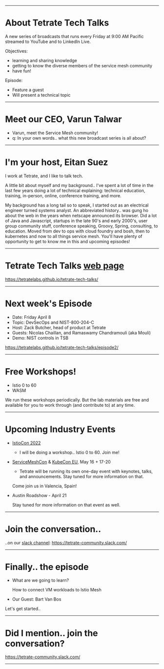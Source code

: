 
---
# About Tetrate Tech Talks

A new series of broadcasts that runs every Friday at 9:00 AM Pacific
  streamed to YouTube and to LinkedIn Live.

Objectives:

- learning and sharing knowledge
- getting to know the diverse members of the service mesh community
- have fun!

Episode:

- Feature a guest
- Will present a technical topic

---
# Meet our CEO, Varun Talwar

- Varun, meet the Service Mesh community!
- q: In your own words.. what this new broadcast series is all about?

---
# I'm your host, Eitan Suez

I work at Tetrate, and I like to talk tech.

A little bit about myself and my background..
I've spent a lot of time in the last few years doing a lot of technical explaining:
  technical education, training, in-person, online, conference training, and more.

My background has a long tail so to speak, I started out as an electrical engineer turned systems analyst.
An abbreviated history.. was gung ho about the web in the years when netscape announced its browser.
Did a lot of Java and Javascript, startups in the late 90's and early 2000's, user group community stuff, conference speaking, Groovy, Spring, consulting, to education.  Moved from dev to ops with cloud foundry and bosh, then to kubernetes and now to all things service mesh.
You'll have plenty of opportunity to get to know me in this and upcoming episodes!

---
# Tetrate Tech Talks [web page](https://tetratelabs.github.io/tetrate-tech-talks/)

https://tetratelabs.github.io/tetrate-tech-talks/

---
# Next week's Episode

  - Date: Friday April 8
  - Topic: DevSecOps and NIST-800-204-C
  - Host: Zack Butcher, head of product at Tetrate
  - Guests: Nicolas Chaillan, and Ramaswamy Chandramouli (aka Mouli)
  - Demo: NIST controls in TSB

  https://tetratelabs.github.io/tetrate-tech-talks/episode2/

---
# Free Workshops!

- Istio 0 to 60
- WASM

We run these workshops periodically.  But the lab materials are free and available for you to work through (and contribute to) at any time.

---
# Upcoming Industry Events

- [IstioCon 2022](https://events.istio.io/istiocon-2022/)

    - I will be doing a workshop.. Istio 0 to 60. Join me!

- [ServiceMeshCon](https://events.linuxfoundation.org/servicemeshcon-europe/) & [KubeCon EU](https://events.linuxfoundation.org/kubecon-cloudnativecon-europe/), May 16 + 17-20

    - Tetrate will be running its own one-day event with keynotes, talks, and announcements.
      Stay tuned for more information on that.

    Come join us in Valencia, Spain!

- Austin Roadshow - April 21

    Stay tuned for more information on that event as well.

---
# Join the conversation..

..on our [slack channel](https://tetrate-community.slack.com/): https://tetrate-community.slack.com/

---
# Finally.. the episode

- What are we going to learn?

    How to connect VM workloads to Istio Mesh

- Our Guest: Bart Van Bos

Let's get started..


---
# Did I mention.. join the conversation?

https://tetrate-community.slack.com/

---